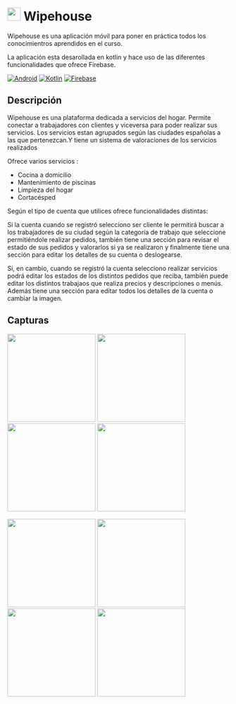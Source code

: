 # <img src="https://i.imgur.com/oQLBQFR.png" width="30"> Wipehouse 
Wipehouse es una aplicación móvil para poner en práctica todos los conocimientros aprendidos en el curso.

La aplicación esta desarollada en kotlin y hace uso de las diferentes funcionalidades que ofrece Firebase.

[![Android](https://img.shields.io/badge/Android-3DDC84?style=for-the-badge&logo=android&logoColor=white)](https://www.android.com/intl/es_es/)
[![Kotlin](https://img.shields.io/badge/kotlin-%230095D5.svg?style=for-the-badge&logo=kotlin&logoColor=white)](https://kotlinlang.org/)
[![Firebase](https://img.shields.io/badge/firebase-%23039BE5.svg?style=for-the-badge&logo=firebase)](https://firebase.google.com/)

## Descripción
Wipehouse es una plataforma dedicada a servicios del hogar.
Permite conectar a trabajadores con clientes y viceversa para poder realizar sus servicios.
Los servicios estan agrupados según las ciudades españolas a las que pertenezcan.Y tiene un sistema de valoraciones de los servicios realizados

Ofrece varios servicios :
* Cocina a domicilio
* Mantenimiento de piscinas
* Limpieza del hogar
* Cortacésped

Según el tipo de cuenta que utilices ofrece funcionalidades distintas:

Si la cuenta cuando se registró selecciono ser cliente le permitirá buscar a los trabajadores de su ciudad según la categoría de trabajo que seleccione
permitiéndole realizar pedidos, también tiene una sección para revisar el estado de sus pedidos y valorarlos si ya se realizaron y finalmente tiene una sección para editar los detalles de su cuenta o deslogearse.

Si, en cambio, cuando se registró la cuenta selecciono realizar servicios podrá editar los estados de los distintos pedidos que reciba, también puede editar los distintos trabajaos que realiza precios y descripciones o menús.
Además tiene una sección para editar todos los detalles de la cuenta o cambiar la imagen.

## Capturas
<img src="https://i.imgur.com/bA0jmbz.jpg" width="200"> <img src="https://i.imgur.com/z8ZnGjz.jpg" width="200"> <img src="https://i.imgur.com/fRbtOEJ.jpg" width="200"> <img src="https://i.imgur.com/KuQVFHO.jpg" width="200">

<img src="https://i.imgur.com/dLk4Y2W.jpg" width="200">  <img src="https://i.imgur.com/JBPi3GJ.jpg" width="200"> <img src="https://i.imgur.com/0QKnnqD.jpg" width="200"> <img src="https://i.imgur.com/XSQDFFO.jpg" width="200"> 


